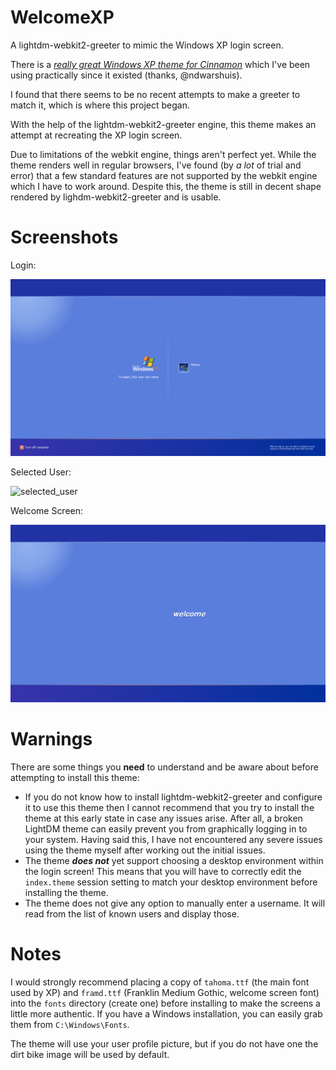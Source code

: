 # WelcomeXP
A lightdm-webkit2-greeter to mimic the Windows XP login screen.

There is a [*really great Windows XP theme for Cinnamon*](https://github.com/ndwarshuis/CinnXP) which I've been using practically since it existed (thanks, @ndwarshuis).

I found that there seems to be no recent attempts to make a greeter to match it, which is where this project began.

With the help of the lightdm-webkit2-greeter engine, this theme makes an attempt at recreating the XP login screen.

Due to limitations of the webkit engine, things aren't perfect yet.
While the theme renders well in regular browsers, I've found (by *a lot* of trial and error) that a few standard features are not supported by the webkit engine which I have to work around.
Despite this, the theme is still in decent shape rendered by lighdm-webkit2-greeter and is usable.

# Screenshots
Login:

![login](screenshot/login.png)

Selected User:

![selected_user](screenshot/selected_user.png)

Welcome Screen:

![welcome](screenshot/welcome.png)

# Warnings
There are some things you **need** to understand and be aware about before attempting to install this theme:
* If you do not know how to install lightdm-webkit2-greeter and configure it to use this theme then I cannot recommend that you try to install the theme at this early state in case any issues arise. After all, a broken LightDM theme can easily prevent you from graphically logging in to your system. Having said this, I have not encountered any severe issues using the theme myself after working out the initial issues.
* The theme ***does not*** yet support choosing a desktop environment within the login screen! This means that you will have to correctly edit the `index.theme` session setting to match your desktop environment before installing the theme.
* The theme does not give any option to manually enter a username. It will read from the list of known users and display those.

# Notes
I would strongly recommend placing a copy of `tahoma.ttf` (the main font used by XP) and `framd.ttf` (Franklin Medium Gothic, welcome screen font) into the `fonts` directory (create one) before installing to make the screens a little more authentic.
If you have a Windows installation, you can easily grab them from `C:\Windows\Fonts`.

The theme will use your user profile picture, but if you do not have one the dirt bike image will be used by default.
